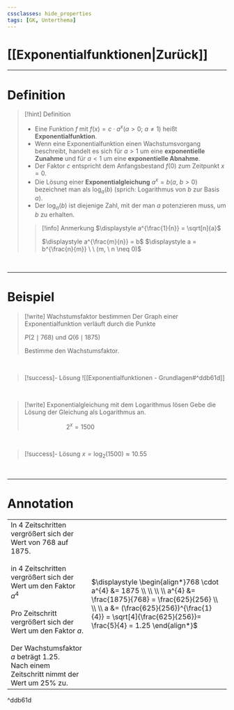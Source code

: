 ```yaml
---
cssclasses: hide_properties
tags: [GK, Unterthema]
---
```


# [[Exponentialfunktionen|Zurück]]

___
# Definition

>[!hint] Definition
>- Eine Funktion $f$ mit $f(x)=c\cdot a^{x}(a>0; \ a\neq 1)$ heißt **Exponentialfunktion**.
>$\quad$
>- Wenn eine Exponentialfunktion einen Wachstumsvorgang beschreibt, handelt es sich für $a>1$ um eine **exponentielle Zunahme** und für $a<1$ um eine **exponentielle Abnahme**. 
>- Der Faktor $c$ entspricht dem Anfangsbestand $f(0)$ zum Zeitpunkt $x=0$.
>$\quad$
>- Die Lösung einer **Exponentialgleichung** $a^x=b (a,\ b>0)$ bezeichnet man als $\log_{a}(b)$ (sprich: Logarithmus von $b$ zur Basis $a$).
>- Der $\log_{a}(b)$ ist diejenige Zahl, mit der man $a$ potenzieren muss, um $b$ zu erhalten.
>  
>>[!info] Anmerkung
>>$\displaystyle a^{\frac{1}{n}} = \sqrt[n]{a}$
>>
>>$\displaystyle a^{\frac{m}{n}} = b$
>>$\displaystyle a = b^{\frac{n}{m}} \ \ (m, \ n \neq 0)$

<br>

___
# Beispiel

>[!write] Wachstumsfaktor bestimmen
>Der Graph einer Exponentialfunktion verläuft durch die Punkte 
>
>$P(2\mid 768)$ und $Q(6\mid 1875)$
>
>Bestimme den Wachstumsfaktor.

<br>

>[!success]- Lösung
>![[Exponentialfunktionen - Grundlagen#^ddb61d]]

<br>

>[!write] Exponentialgleichung mit dem Logarithmus lösen
>Gebe die Lösung der Gleichung als Logarithmus an.
>
>$\qquad \qquad \qquad 2^x=1500$

<br>

>[!success]- Lösung
>$x=\log_2(1500)\approx 10.55$

<br>

___
# Annotation

|  |  |
| ---- | ---- |
| In 4 Zeitschritten vergrößert sich der Wert von 768 auf 1875.<br><br>in 4 Zeitschritten vergrößert sich der Wert um den Faktor $a^4$<br><br>Pro Zeitschritt vergrößert sich der Wert um den Faktor $a$.<br><br>Der Wachstumsfaktor $a$ beträgt 1.25. <br>Nach einem Zeitschritt nimmt der Wert um 25% zu. | $\displaystyle \begin{align*}768 \cdot a^{4} &= 1875 \\ \\ \\ \\ a^{4} &= \frac{1875}{768} = \frac{625}{256} \\  \\ \\ a &= (\frac{625}{256})^{\frac{1}{4}} = \sqrt[4]{\frac{625}{256}}= \frac{5}{4} = 1.25 \end{align*}$<br> |

^ddb61d

